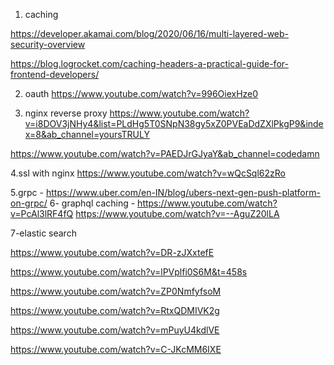 

1) caching 

https://developer.akamai.com/blog/2020/06/16/multi-layered-web-security-overview

https://blog.logrocket.com/caching-headers-a-practical-guide-for-frontend-developers/

2. oauth
https://www.youtube.com/watch?v=996OiexHze0

3. nginx reverse proxy 
https://www.youtube.com/watch?v=i8DOV3jNHy4&list=PLdHg5T0SNpN38gy5xZ0PVEaDdZXlPkgP9&index=8&ab_channel=yoursTRULY

https://www.youtube.com/watch?v=PAEDJrGJyaY&ab_channel=codedamn

4.ssl with nginx
https://www.youtube.com/watch?v=wQcSql62zRo

5.grpc - https://www.uber.com/en-IN/blog/ubers-next-gen-push-platform-on-grpc/
6- graphql caching - https://www.youtube.com/watch?v=PcAl3lRF4fQ
 https://www.youtube.com/watch?v=--AguZ20lLA
 
7-elastic search 

https://www.youtube.com/watch?v=DR-zJXxtefE

https://www.youtube.com/watch?v=lPVplfi0S6M&t=458s

https://www.youtube.com/watch?v=ZP0NmfyfsoM

https://www.youtube.com/watch?v=RtxQDMIVK2g

https://www.youtube.com/watch?v=mPuyU4kdlVE

https://www.youtube.com/watch?v=C-JKcMM6IXE
